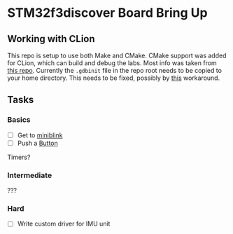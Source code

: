 # STM32f3discover Board Bring Up

## Working with CLion

This repo is setup to use both Make and CMake. CMake support was added for CLion, which can build and debug the labs. Most info was taken from [this repo](https://github.com/StanislavLakhtin/clion_freertos_stm32f103_template). Currently the `.gdbinit` file in the repo root needs to be copied to your home directory. This needs to be fixed, possibly by [this](https://github.com/nagelkl/clion_embedded/blob/master/setup_gdbinit.bat) workaround.


## Tasks

### Basics

- [ ] Get to [miniblink](https://github.com/1Bitsy/1bitsy-examples/tree/master/examples/1bitsy/miniblink)
- [ ] Push a [Button](https://github.com/1Bitsy/1bitsy-examples/tree/master/examples/1bitsy/button)

Timers?


### Intermediate

???

### Hard

- [ ] Write custom driver for IMU unit



